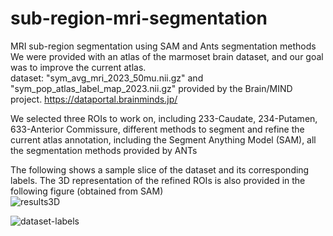 # sub-region-mri-segmentation

MRI sub-region segmentation using SAM and Ants segmentation methods <br/>
We were provided with an atlas of the marmoset brain dataset, and our goal was to improve the current atlas. <br/>
dataset: "sym_avg_mri_2023_50mu.nii.gz" and "sym_pop_atlas_label_map_2023.nii.gz"
provided by the Brain/MIND project. https://dataportal.brainminds.jp/<br/>

We selected three ROIs to work on, including 233-Caudate, 234-Putamen, 633-Anterior Commissure, different methods to segment and refine the current atlas annotation, including the Segment Anything Model (SAM), all the segmentation methods provided by ANTs<br/>

The following shows a sample slice of the dataset and its corresponding labels. The 3D representation of the refined ROIs is also provided in the following figure (obtained from SAM)<br/>
![results3D](https://github.com/shahrokh1106/sub-region-mri-segmentation-main/assets/44213732/16547232-7413-4a4d-883f-1500dccc1a74)

![dataset-labels](https://github.com/shahrokh1106/sub-region-mri-segmentation-main/assets/44213732/3a12e370-df32-44e8-aa35-45e7924e7178)
